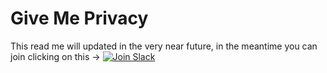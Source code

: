 # Give Me Privacy
This read me will updated in the very near future, in the meantime you can join clicking on this -> [![Join Slack](https://img.shields.io/badge/slack%20community-join-blue)](https://join.slack.com/t/opensource-osp5634/shared_invite/zt-292mlna6b-KSXN4TLHojD9pbjyVu1g7g)

